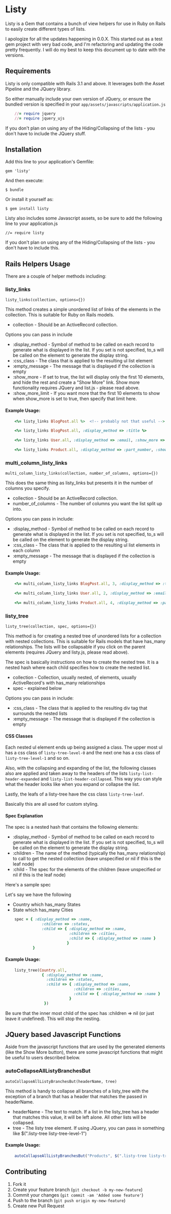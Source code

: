 # Listy

Listy is a Gem that contains a bunch of view helpers for use in Ruby on Rails to easily create different types of lists.

I apologize for all the updates happening in 0.0.X. This started out as a test gem project with very bad code, and I'm refactoring and updating the code pretty frequently.
I will do my best to keep this document up to date with the versions.

## Requirements

Listy is only compatible with Rails 3.1 and above.
It leverages both the Asset Pipeline and the JQuery library.

So either manually include your own version of JQuery, or ensure the bundled version is specified in your `app/assets/javascripts/application.js`

```ruby
	//= require jquery
	//= require jquery_ujs
```

If you don't plan on using any of the Hiding/Collapsing of the lists - you don't have to include the JQuery stuff.

## Installation

Add this line to your application's Gemfile:

    gem 'listy'

And then execute:

    $ bundle

Or install it yourself as:

    $ gem install listy

Listy also includes some Javascript assets, so be sure to add the following line to your application.js

	//= require listy

If you don't plan on using any of the Hiding/Collapsing of the lists - you don't have to include this.

## Rails Helpers Usage

There are a couple of helper methods including:

### listy_links

	listy_links(collection, options={})

This method creates a simple unordered list of links of the elements in the collection. This is suitable for Ruby on Rails models.

* collection - Should be an ActiveRecord collection.

Options you can pass in include

* :display_method - Symbol of method to be called on each record to generate what is displayed in the list. If you set is not specified, to_s will be called on the element to generate the display string.
* :css_class - The class that is applied to the resulting ul list element
* :empty_message - The message that is displayed if the collection is empty
* :show_more - If set to true, the list will display only the first 10 elements, and hide the rest and create a "Show More" link. Show more functionality requires JQuery and list.js - please read above.
* :show_more_limit - If you want more that the first 10 elements to show when show_more is set to true, then specify that limit here.

#### Example Usage:

```ruby
	<%= listy_links BlogPost.all %>  <!-- probably not that useful -->
	
	<%= listy_links BlogPost.all, :display_method => :title %>
	
	<%= listy_links User.all, :display_method => :email, :show_more => true %>
	
	<%= listy_links Product.all, :display_method => :part_number, :show_more => true, :show_more_limit => 100, :css_class => "products-list" %>
```


### multi_column_listy_links

	multi_column_listy_links(collection, number_of_columns, options={})

This does the same thing as listy_links but presents it in the number of columns you specify.

* collection - Should be an ActiveRecord collection.
* number_of_columns - The number of columns you want the list split up into.

Options you can pass in include:

* :display_method - Symbol of method to be called on each record to generate what is displayed in the list. If you set is not specified, to_s will be called on the element to generate the display string.
* :css_class - The class that is applied to the resulting ul list elements in each column
* :empty_message - The message that is displayed if the collection is empty

#### Example Usage:

```ruby
	<%= multi_column_listy_links BlogPost.all, 3, :display_method => :title %>
	
	<%= multi_column_listy_links User.all, 2, :display_method => :email %>
	
	<%= multi_column_listy_links Product.all, 4, :display_method => :part_number, :css_class => "products-list", :empty_message => "There are no products" %>
```


### listy_tree

	listy_tree(collection, spec, options={})

This method is for creating a nested tree of unordered lists for a collection with nested collections. 
This is suitable for Rails models that have has_many relationships. The lists will be collapsable if you click on the parent elements (requires JQuery and listy.js, please read above).

The spec is basically instructions on how to create the nested tree. It is a nested hash where each child specifies how to create the nested list.

* collection - Collection, usually nested, of elements, usually ActiveRecord's with has_many relationships
* spec - explained below

Options you can pass in include:

* :css_class - The class that is applied to the resulting div tag that surrounds the nested lists
* :empty_message - The message that is displayed if the collection is empty

#### CSS Classes

Each nested ul element ends up being assigned a class. The upper most ul has a css class of `listy-tree-level-0` and the next one has a css class of `listy-tree-level-1` and so on.

Also, with the collapsing and expanding of the list, the following classes also are applied and taken away to the headers of the lists `listy-list-header-expanded` and `listy-list-header-collapsed`. This way you can style what the header looks like when you expand or collapse the list.

Lastly, the leafs of a listy-tree have the css class `listy-tree-leaf`.

Basically this are all used for custom styling.


#### Spec Explanation

The spec is a nested hash that contains the following elements:

* :display_method - Symbol of method to be called on each record to generate what is displayed in the list. If you set is not specified, to_s will be called on the element to generate the display string.
* :children - The name of the method (typically the has_many relationship) to call to get the nested collection (leave unspecified or nil if this is the leaf node)
* :child - The spec for the elements of the children (leave unspecified or nil if this is the leaf node)

Here's a sample spec

Let's say we have the following

* Country which has_many States
* State which has_many Cities


```ruby
	spec = { :display_method => :name, 
	  			:children => :states, 
	  			:child => { :display_method => :name, 
				  			:children => :cities, 
				  			:child => { :display_method => :name }
						   }
	 		}
```



#### Example Usage:

```ruby
	listy_tree(Country.all, 
				{ :display_method => :name, 
				  :children => :states, 
				  :child => { :display_method => :name, 
							  :children => :cities, 
							  :child => { :display_method => :name }
							}
				 })
```

Be sure that the inner most child of the spec has :children => nil (or just leave it undefined). This will stop the nesting.

## JQuery based Javascript Functions

Aside from the javascript functions that are used by the generated elements (like the Show More button), there are some javascript functions that might be useful to users described below.

### autoCollapseAllListyBranchesBut

	autoCollapseAllListyBranchesBut(headerName, tree)
	
This method is handy to collapse all branches of a listy_tree with the exception of a branch that has a header that matches the passed in headerName.

* headerName - The text to match. If a list in the listy_tree has a header that matches this value, it will be left alone. All other lists will be collapsed.
* tree - The listy tree element. If using JQuery, you can pass in something like $(".listy-tree listy-tree-level-1")

#### Example Usage:

```javascript
	autoCollapseAllListyBranchesBut("Products", $(".listy-tree listy-tree-level-1"));
```


## Contributing

1. Fork it
2. Create your feature branch (`git checkout -b my-new-feature`)
3. Commit your changes (`git commit -am 'Added some feature'`)
4. Push to the branch (`git push origin my-new-feature`)
5. Create new Pull Request
